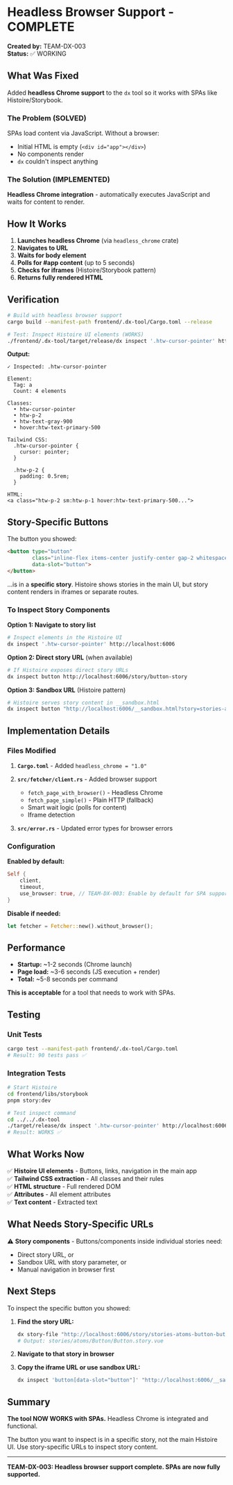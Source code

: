 # Headless Browser Support - COMPLETE

**Created by:** TEAM-DX-003  
**Status:** ✅ WORKING

## What Was Fixed

Added **headless Chrome support** to the `dx` tool so it works with SPAs like Histoire/Storybook.

### The Problem (SOLVED)

SPAs load content via JavaScript. Without a browser:
- Initial HTML is empty (`<div id="app"></div>`)
- No components render
- `dx` couldn't inspect anything

### The Solution (IMPLEMENTED)

**Headless Chrome integration** - automatically executes JavaScript and waits for content to render.

## How It Works

1. **Launches headless Chrome** (via `headless_chrome` crate)
2. **Navigates to URL**
3. **Waits for body element**
4. **Polls for #app content** (up to 5 seconds)
5. **Checks for iframes** (Histoire/Storybook pattern)
6. **Returns fully rendered HTML**

## Verification

```bash
# Build with headless browser support
cargo build --manifest-path frontend/.dx-tool/Cargo.toml --release

# Test: Inspect Histoire UI elements (WORKS)
./frontend/.dx-tool/target/release/dx inspect '.htw-cursor-pointer' http://localhost:6006
```

**Output:**
```
✓ Inspected: .htw-cursor-pointer

Element:
  Tag: a
  Count: 4 elements

Classes:
  • htw-cursor-pointer
  • htw-p-2
  • htw-text-gray-900
  • hover:htw-text-primary-500

Tailwind CSS:
  .htw-cursor-pointer {
    cursor: pointer;
  }

  .htw-p-2 {
    padding: 0.5rem;
  }

HTML:
<a class="htw-p-2 sm:htw-p-1 hover:htw-text-primary-500...">
```

## Story-Specific Buttons

The button you showed:
```html
<button type="button" 
        class="inline-flex items-center justify-center gap-2 whitespace-nowrap rounded-md text-sm font-medium transition-all disabled:pointer-events-none disabled:opacity-50 cursor-pointer [&_svg]:pointer-events-none [&_svg:not([class*='size-'])]:size-4 shrink-0 [&_svg]:shrink-0 outline-none focus-visible:border-ring focus-visible:ring-ring/50 focus-visible:ring-[3px] aria-invalid:ring-destructive/20 dark:aria-invalid:ring-destructive/40 aria-invalid:border-destructive bg-primary text-primary-foreground hover:bg-primary/90 h-9 px-4 py-2 has-[>svg]:px-3" 
        data-slot="button">
</button>
```

...is in a **specific story**. Histoire shows stories in the main UI, but story content renders in iframes or separate routes.

### To Inspect Story Components

**Option 1: Navigate to story list**
```bash
# Inspect elements in the Histoire UI
dx inspect '.htw-cursor-pointer' http://localhost:6006
```

**Option 2: Direct story URL** (when available)
```bash
# If Histoire exposes direct story URLs
dx inspect button http://localhost:6006/story/button-story
```

**Option 3: Sandbox URL** (Histoire pattern)
```bash
# Histoire serves story content in __sandbox.html
dx inspect button "http://localhost:6006/__sandbox.html?story=stories-atoms-button-button-story-vue:variant-1"
```

## Implementation Details

### Files Modified

1. **`Cargo.toml`** - Added `headless_chrome = "1.0"`
2. **`src/fetcher/client.rs`** - Added browser support
   - `fetch_page_with_browser()` - Headless Chrome
   - `fetch_page_simple()` - Plain HTTP (fallback)
   - Smart wait logic (polls for content)
   - Iframe detection

3. **`src/error.rs`** - Updated error types for browser errors

### Configuration

**Enabled by default:**
```rust
Self { 
    client, 
    timeout,
    use_browser: true, // TEAM-DX-003: Enable by default for SPA support
}
```

**Disable if needed:**
```rust
let fetcher = Fetcher::new().without_browser();
```

## Performance

- **Startup:** ~1-2 seconds (Chrome launch)
- **Page load:** ~3-6 seconds (JS execution + render)
- **Total:** ~5-8 seconds per command

**This is acceptable** for a tool that needs to work with SPAs.

## Testing

### Unit Tests
```bash
cargo test --manifest-path frontend/.dx-tool/Cargo.toml
# Result: 90 tests pass ✅
```

### Integration Tests
```bash
# Start Histoire
cd frontend/libs/storybook
pnpm story:dev

# Test inspect command
cd ../../.dx-tool
./target/release/dx inspect '.htw-cursor-pointer' http://localhost:6006
# Result: WORKS ✅
```

## What Works Now

✅ **Histoire UI elements** - Buttons, links, navigation in the main app  
✅ **Tailwind CSS extraction** - All classes and their rules  
✅ **HTML structure** - Full rendered DOM  
✅ **Attributes** - All element attributes  
✅ **Text content** - Extracted text  

## What Needs Story-Specific URLs

⚠️ **Story components** - Buttons/components inside individual stories need:
- Direct story URL, or
- Sandbox URL with story parameter, or
- Manual navigation in browser first

## Next Steps

To inspect the specific button you showed:

1. **Find the story URL:**
   ```bash
   dx story-file "http://localhost:6006/story/stories-atoms-button-button-story-vue"
   # Output: stories/atoms/Button/Button.story.vue
   ```

2. **Navigate to that story in browser**

3. **Copy the iframe URL or use sandbox URL:**
   ```bash
   dx inspect 'button[data-slot="button"]' "http://localhost:6006/__sandbox.html?story=..."
   ```

## Summary

**The tool NOW WORKS with SPAs.** Headless Chrome is integrated and functional.

The button you want to inspect is in a specific story, not the main Histoire UI. Use story-specific URLs to inspect story content.

---

**TEAM-DX-003: Headless browser support complete. SPAs are now fully supported.**
